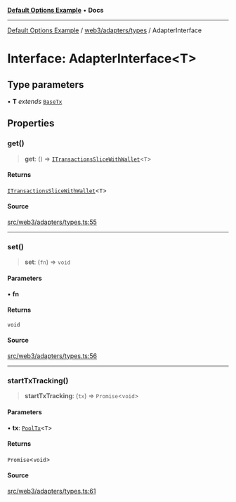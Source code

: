 [**Default Options Example**](../../../../README.md) • **Docs**

***

[Default Options Example](../../../../modules.md) / [web3/adapters/types](../README.md) / AdapterInterface

# Interface: AdapterInterface\<T\>

## Type parameters

• **T** *extends* [`BaseTx`](../type-aliases/BaseTx.md)

## Properties

### get()

> **get**: () => [`ITransactionsSliceWithWallet`](../../../store/transactionsSlice/type-aliases/ITransactionsSliceWithWallet.md)\<`T`\>

#### Returns

[`ITransactionsSliceWithWallet`](../../../store/transactionsSlice/type-aliases/ITransactionsSliceWithWallet.md)\<`T`\>

#### Source

[src/web3/adapters/types.ts:55](https://github.com/bgd-labs/fe-shared/blob/022d31eeb7e61eeffe2ddf65992458f822122ffc/src/web3/adapters/types.ts#L55)

***

### set()

> **set**: (`fn`) => `void`

#### Parameters

• **fn**

#### Returns

`void`

#### Source

[src/web3/adapters/types.ts:56](https://github.com/bgd-labs/fe-shared/blob/022d31eeb7e61eeffe2ddf65992458f822122ffc/src/web3/adapters/types.ts#L56)

***

### startTxTracking()

> **startTxTracking**: (`tx`) => `Promise`\<`void`\>

#### Parameters

• **tx**: [`PoolTx`](../../../store/transactionsSlice/type-aliases/PoolTx.md)\<`T`\>

#### Returns

`Promise`\<`void`\>

#### Source

[src/web3/adapters/types.ts:61](https://github.com/bgd-labs/fe-shared/blob/022d31eeb7e61eeffe2ddf65992458f822122ffc/src/web3/adapters/types.ts#L61)
